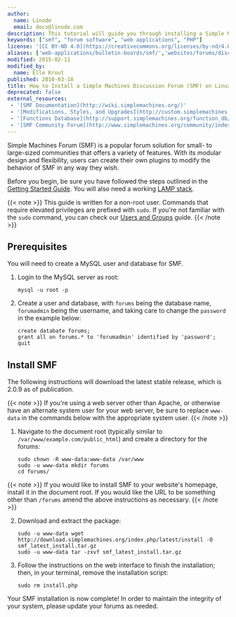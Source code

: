 ```yaml
---
author:
  name: Linode
  email: docs@linode.com
description: This tutorial will guide you through installing a Simple Machines Forum a flexible (SMF), a small to mid-sized discussion forum that's easy to customize.
keywords: ["smf", "forum software", "web applications", "PHP"]
license: '[CC BY-ND 4.0](https://creativecommons.org/licenses/by-nd/4.0)'
aliases: ['web-applications/bulletin-boards/smf/','websites/forums/discussion-forums-with-smf/']
modified: 2015-02-11
modified_by:
  name: Elle Krout
published: 2010-03-18
title: How to Install a Simple Machines Discussion Forum (SMF) on Linux 
deprecated: false
external_resources:
 - '[SMF Documentation](http://wiki.simplemachines.org/)'
 - '[Modifications, Styles, and Upgrades](http://custom.simplemachines.org/)'
 - '[Functions Database](http://support.simplemachines.org/function_db/)'
 - '[SMF Community Forum](http://www.simplemachines.org/community/index.php)'
---
```


Simple Machines Forum (SMF) is a popular forum solution for small- to large-sized communities that offers a variety of features. With its modular design and flexibility, users can create their own plugins to modify the behavior of SMF in any way they wish.

Before you begin, be sure you have followed the steps outlined in the [Getting Started Guide](/docs/getting-started/). You will also need a working [LAMP stack](/docs/websites/lamp/).

{{< note >}}
This guide is written for a non-root user. Commands that require elevated privileges are prefixed with ``sudo``. If you're not familiar with the ``sudo`` command, you can check our [Users and Groups](/docs/tools-reference/linux-users-and-groups) guide.
{{< /note >}}

## Prerequisites

You will need to create a MySQL user and database for SMF. 

1.  Login to the MySQL server as root:

        mysql -u root -p

2.  Create a user and database, with `forums` being the database name, `forumadmin` being the username, and taking care to change the `password` in the example below:

        create databate forums;
        grant all on forums.* to 'forumadmin' identified by 'password';
        quit

## Install SMF

The following instructions will download the latest stable release, which is 2.0.9 as of publication.

{{< note >}}
If you're using a web server other than Apache, or otherwise have an alternate system user for your web server, be sure to replace `www-data` in the commands below with the appropriate system user.
{{< /note >}}

1.  Navigate to the document root (typically similar to `/var/www/example.com/public_html`) and create a directory for the forums:

        sudo chown -R www-data:www-data /var/www
        sudo -u www-data mkdir forums
        cd forums/

{{< note >}}
If you would like to install SMF to your website's homepage, install it in the document root. If you would like the URL to be something other than `/forums` amend the above instructions as necessary.
{{< /note >}}

2.  Download and extract the package:

        sudo -u www-data wget http://download.simplemachines.org/index.php/latest/install -O smf_latest_install.tar.gz
        sudo -u www-data tar -zxvf smf_latest_install.tar.gz

3.  Follow the instructions on the web interface to finish the installation; then, in your terminal, remove the installation script:

        sudo rm install.php

Your SMF installation is now complete! In order to maintain the integrity of your system, please update your forums as needed.
